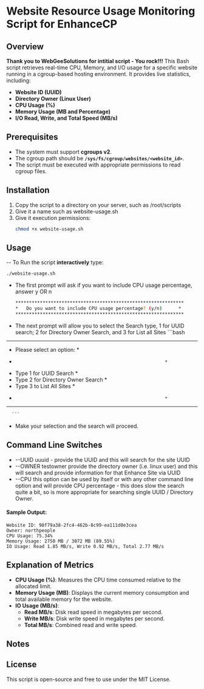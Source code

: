 # Website Resource Usage Monitoring Script for EnhanceCP

## Overview
**Thank you to WebGeeSolutions for intitial script - You rock!!!**
This Bash script retrieves real-time CPU, Memory, and I/O usage for a specific website running in a cgroup-based hosting environment. It provides live statistics, including:
- **Website ID (UUID)**
- **Directory Owner (Linux User)**
- **CPU Usage (%)**
- **Memory Usage (MB and Percentage)**
- **I/O Read, Write, and Total Speed (MB/s)**

## Prerequisites
- The system must support **cgroups v2**.
- The cgroup path should be **`/sys/fs/cgroup/websites/<website_id>`**.
- The script must be executed with appropriate permissions to read cgroup files.

## Installation
1. Copy the script to a directory on your server, such as /root/scripts
2. Give it a name such as website-usage.sh
3. Give it execution permissions:
   ```bash
   chmod +x website-usage.sh
   ```
## Usage
-- To Run the script **interactively** type:
   ```bash
   ./website-usage.sh
   ``` 
- The first prompt will ask if you want to include CPU usage percentage, answer y OR n
   ```bash
   **************************************************************
   *   Do you want to include CPU usage percentage? (y/n)      *
   **************************************************************
   ```
- The next prompt will allow you to select the Search type, 1 for UUID search; 2 for Directory Owner Search, and 3 for List all Sites
      ```bash
**************************************************************
*   Please select an option:                                 *
*                                                            *
*   Type 1 for UUID Search                                   *
*   Type 2 for Directory Owner Search                        *
*   Type 3 to List All Sites                                 *
*                                                            *
**************************************************************
      ```
- Make your selection and the search will proceed.

## Command Line Switches
- --UUID uuuid - provide the UUID and this will search for the site UUID
- --OWNER testowner provide the directory owner (i.e. linux user) and this will search and provide information for that Enhance Site via UUID
- --CPU this option can be used by itself or with any other command line option and will provide CPU percentage - this does slow the search quite a bit, so is more appropriate for searching single UUID / Directory Owner.

#### Sample Output:
```
Website ID: 98f79a38-2fc4-462b-8c99-ea111d0e3cea
Owner: northpeople
CPU Usage: 75.34%
Memory Usage: 2750 MB / 3072 MB (89.55%)
IO Usage: Read 1.85 MB/s, Write 0.92 MB/s, Total 2.77 MB/s
```

## Explanation of Metrics
- **CPU Usage (%)**: Measures the CPU time consumed relative to the allocated limit.
- **Memory Usage (MB)**: Displays the current memory consumption and total available memory for the website.
- **IO Usage (MB/s)**:
  - **Read MB/s**: Disk read speed in megabytes per second.
  - **Write MB/s**: Disk write speed in megabytes per second.
  - **Total MB/s**: Combined read and write speed.

## Notes


## License
This script is open-source and free to use under the MIT License.

